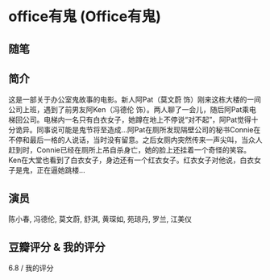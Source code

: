 # office有鬼 (Office有鬼)

## 随笔

## 简介

这是一部关于办公室鬼故事的电影。新人阿Pat（莫文蔚 饰）刚来这栋大楼的一间公司上班，遇到了前男友阿Ken（冯德伦 饰）。两人聊了一会儿，随后阿Pat乘电梯回公司。电梯内一名只有白衣女子，她蹲在地上不停说“对不起”，阿Pat觉得十分诡异。同事说可能是鬼节将至造成…阿Pat在厕所发现隔壁公司的秘书Connie在不停和最后一格的人说话，当时没有留意。之后女厕内突然传来一声尖叫，当众人赶到时，Connie已经在厕所上吊自杀身亡，她的脸上还挂着一个奇怪的笑容。Ken在大堂也看到了白衣女子，身边还有一个红衣女子。红衣女子对他说，白衣女子是鬼，正在逼她跳楼…

## 演员

陈小春, 冯德伦, 莫文蔚, 舒淇, 黄琛如, 苑琼丹, 罗兰, 江美仪

## 豆瓣评分 & 我的评分

6.8 / 我的评分
